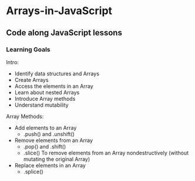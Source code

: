 # Arrays-in-JavaScript
## Code along JavaScript lessons
### Learning Goals

Intro:
- Identify data structures and Arrays
- Create Arrays
- Access the elements in an Array
- Learn about nested Arrays
- Introduce Array methods
- Understand mutability

Array Methods:
- Add elements to an Array 
    - .push() and .unshift()
- Remove elements from an Array
    - .pop() and .shift()
    - .slice() To remove elements from an Array nondestructively (without mutating the original Array)
- Replace elements in an Array
    - .splice()
